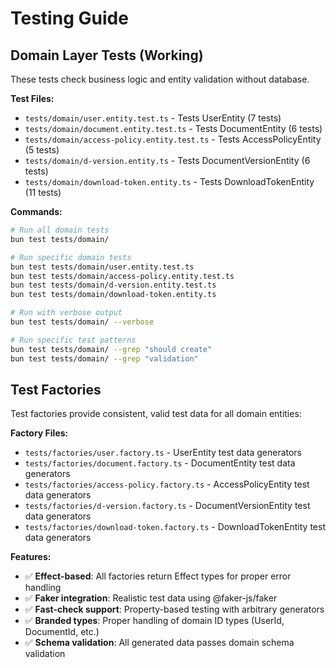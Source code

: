 # Testing Guide

## Domain Layer Tests (Working)

These tests check business logic and entity validation without database.

**Test Files:**
- `tests/domain/user.entity.test.ts` - Tests UserEntity (7 tests)
- `tests/domain/document.entity.test.ts` - Tests DocumentEntity (6 tests)
- `tests/domain/access-policy.entity.test.ts` - Tests AccessPolicyEntity (5 tests)
- `tests/domain/d-version.entity.ts` - Tests DocumentVersionEntity (6 tests)
- `tests/domain/download-token.entity.ts` - Tests DownloadTokenEntity (11 tests)


**Commands:**
```bash
# Run all domain tests
bun test tests/domain/

# Run specific domain tests
bun test tests/domain/user.entity.test.ts
bun test tests/domain/access-policy.entity.test.ts
bun test tests/domain/d-version.entity.test.ts
bun test tests/domain/download-token.entity.ts

# Run with verbose output
bun test tests/domain/ --verbose

# Run specific test patterns
bun test tests/domain/ --grep "should create"
bun test tests/domain/ --grep "validation"
```

##  Test Factories 

Test factories provide consistent, valid test data for all domain entities:

**Factory Files:**
- `tests/factories/user.factory.ts` - UserEntity test data generators
- `tests/factories/document.factory.ts` - DocumentEntity test data generators  
- `tests/factories/access-policy.factory.ts` - AccessPolicyEntity test data generators
- `tests/factories/d-version.factory.ts` - DocumentVersionEntity test data generators
- `tests/factories/download-token.factory.ts` - DownloadTokenEntity test data generators

**Features:**
- ✅ **Effect-based**: All factories return Effect types for proper error handling
- ✅ **Faker integration**: Realistic test data using @faker-js/faker
- ✅ **Fast-check support**: Property-based testing with arbitrary generators
- ✅ **Branded types**: Proper handling of domain ID types (UserId, DocumentId, etc.)
- ✅ **Schema validation**: All generated data passes domain schema validation



